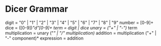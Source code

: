 Dicer Grammar
=============

digit = "0" | "1" | "2" | "3" | "4" | "5" | "6" | "7" | "8" | "9"
number = [0-9]+
dice = ([0-9])*"d"[0-9]+
term = digit | dice
unary  = ("+" | "-")* term
multiplication = unary ("*" | "/" multiplication)*
addition = multiplication ("+" | "-" component)*
expression = addition 
